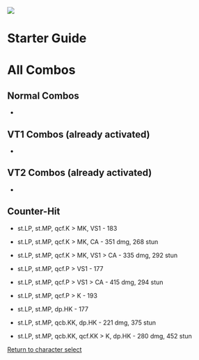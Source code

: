 ![](https://us.streetfighter.com/wp-content/uploads/2019/07/featured-lucia.jpg)

# Starter Guide

# All Combos  

## Normal Combos  

- 

## VT1 Combos (already activated)  

- 

## VT2 Combos (already activated)  

- 

## Counter-Hit

- st.LP, st.MP, qcf.K > MK, VS1 - 183
- st.LP, st.MP, qcf.K > MK, CA - 351 dmg, 268 stun
- st.LP, st.MP, qcf.K > MK, VS1 > CA - 335 dmg, 292 stun
- st.LP, st.MP, qcf.P > VS1 - 177
- st.LP, st.MP, qcf.P > VS1 > CA - 415 dmg, 294 stun
- st.LP, st.MP, qcf.P > K - 193

- st.LP, st.MP, dp.HK - 177
- st.LP, st.MP, qcb.KK, dp.HK - 221 dmg, 375 stun
- st.LP, st.MP, qcb.KK, qcf.KK > K, dp.HK - 280 dmg, 452 stun

[Return to character select](./index.md)  
